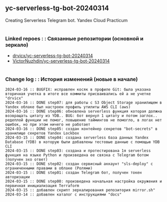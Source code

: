## yc-serverless-tg-bot-20240314
Creating Serverless Telegram bot. Yandex Cloud Practicum
<br><br>


### Linked repoes : : Связанные репозитории (основной и зеркало)

* [drvicx/yc-serverless-tg-bot-20240314](https://github.com/drvicx/yc-serverless-tg-bot-20240314)
* [VictorNuzhdin/yc-serverless-tg-bot-20240314](https://github.com/VictorNuzhdin/yc-serverless-tg-bot-20240314)
<br><br>


### Change log : : История изменений (новые в начале)

```
2024-03-16 :: BUGFIX: исправлен косяк в профиле Git: была указана вторичная учетка в итоге все коммиты присваивались ей а не учетке "drvicx"
2024-03-16 :: DONE step07: для работы с S3 Object Storage хранилищем в Yandex облаке был настроен профиль утилиты AWS CLI (aws)
2024-03-16 :: DONE step06: обновлена serverless функция которая должна возвращать цитату из YDB.. BUG: бот вернул 1 цитату и потом заглох.. редеплой функции не помог, повышение таймингов не помогло, в логах нет ошибок, но при этом ничего не работает
2024-03-16 :: DONE step05: создан контейнер секретов "bot-secrets" в хранилище секретов Yandex Lockbox
2024-03-15 :: DONE step04: создана serverless база данных Yandex Database (YDB) в которую были добавлены тестовые данные с помощью YDB CLI
2024-03-15 :: DONE step03: создана и протестирована 1я serverless функция на языке Python и произведена ее связка с Telegram ботом (получен эхо ответ)
2024-03-15 :: DONE step02: создан сервисный аккаунт "sls-deploy" с ограниченными правами в облаке (Ролями)
2024-03-15 :: DONE step01: создан Telegram бот, получен токен авторизации
2024-03-15 :: DONE step00: произведена начальная настройка окружения и первичная инициализация Terraform
2024-03-15 :: добавлен скрипт зеркалирования репозитория mirror.sh"
2024-03-14 :: добавлен каталог с инструкциями "docs"

```

